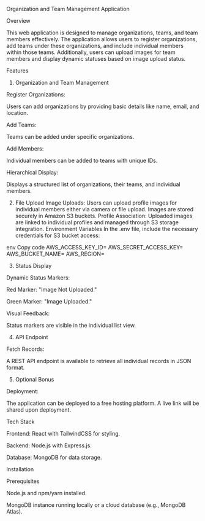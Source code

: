 Organization and Team Management Application

Overview

This web application is designed to manage organizations, teams, and team members effectively. The application allows users to register organizations, add teams under these organizations, and include individual members within those teams. Additionally, users can upload images for team members and display dynamic statuses based on image upload status.

Features

1. Organization and Team Management

Register Organizations:

Users can add organizations by providing basic details like name, email, and location.

Add Teams:

Teams can be added under specific organizations.

Add Members:

Individual members can be added to teams with unique IDs.

Hierarchical Display:

Displays a structured list of organizations, their teams, and individual members.

2. File Upload
Image Uploads:
Users can upload profile images for individual members either via camera or file upload.
Images are stored securely in Amazon S3 buckets.
Profile Association:
Uploaded images are linked to individual profiles and managed through S3 storage integration.
Environment Variables
In the .env file, include the necessary credentials for S3 bucket access:

env
Copy code
AWS_ACCESS_KEY_ID=<your-access-key-id>
AWS_SECRET_ACCESS_KEY=<your-secret-access-key>
AWS_BUCKET_NAME=<your-s3-bucket-name>
AWS_REGION=<your-region>

3. Status Display

Dynamic Status Markers:

Red Marker: "Image Not Uploaded."

Green Marker: "Image Uploaded."

Visual Feedback:

Status markers are visible in the individual list view.

4. API Endpoint

Fetch Records:

A REST API endpoint is available to retrieve all individual records in JSON format.

5. Optional Bonus

Deployment:

The application can be deployed to a free hosting platform. A live link will be shared upon deployment.

Tech Stack

Frontend: React with TailwindCSS for styling.

Backend: Node.js with Express.js.

Database: MongoDB for data storage.


Installation

Prerequisites

Node.js and npm/yarn installed.

MongoDB instance running locally or a cloud database (e.g., MongoDB Atlas).

